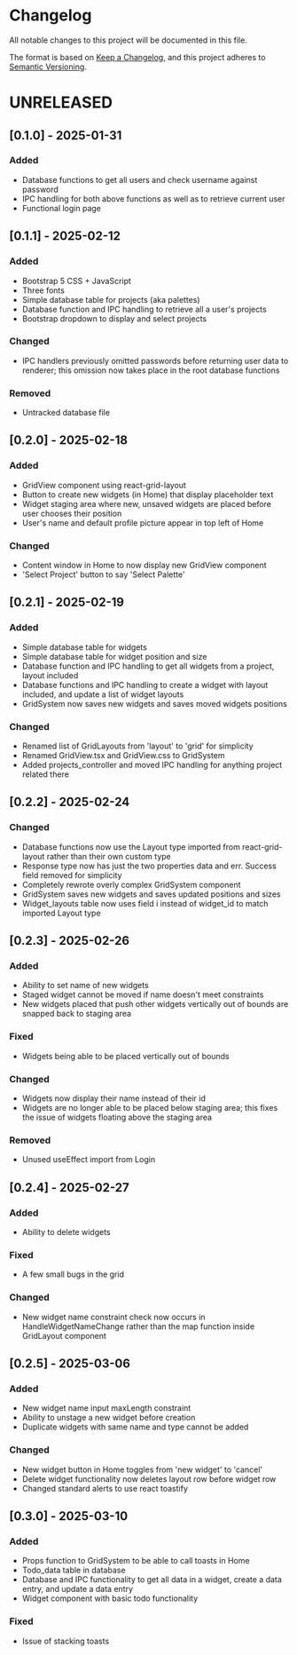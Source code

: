 # Changelog

All notable changes to this project will be documented in this file.

The format is based on [Keep a Changelog](https://keepachangelog.com/en/1.1.0/),
and this project adheres to [Semantic Versioning](https://semver.org/spec/v2.0.0.html).

# UNRELEASED

## [0.1.0] - 2025-01-31

### Added
- Database functions to get all users and check username against password
- IPC handling for both above functions as well as to retrieve current user
- Functional login page

## [0.1.1] - 2025-02-12

### Added
- Bootstrap 5 CSS + JavaScript
- Three fonts
- Simple database table for projects (aka palettes)
- Database function and IPC handling to retrieve all a user's projects
- Bootstrap dropdown to display and select projects

### Changed
- IPC handlers previously omitted passwords before returning user data to renderer;
this omission now takes place in the root database functions

### Removed
- Untracked database file

## [0.2.0] - 2025-02-18

### Added
- GridView component using react-grid-layout
- Button to create new widgets (in Home) that display placeholder text 
- Widget staging area where new, unsaved widgets are placed before user chooses their position
- User's name and default profile picture appear in top left of Home

### Changed
- Content window in Home to now display new GridView component
- 'Select Project' button to say 'Select Palette'

## [0.2.1] - 2025-02-19

### Added 
- Simple database table for widgets
- Simple database table for widget position and size
- Database function and IPC handling to get all widgets from a project, layout included
- Database functions and IPC handling to create a widget with layout included, and update a list of widget layouts
- GridSystem now saves new widgets and saves moved widgets positions

### Changed
- Renamed list of GridLayouts from 'layout' to 'grid' for simplicity
- Renamed GridView.tsx and GridView.css to GridSystem
- Added projects_controller and moved IPC handling for anything project related there

## [0.2.2] - 2025-02-24

### Changed
- Database functions now use the Layout type imported from react-grid-layout rather
than their own custom type
- Response type now has just the two properties data and err. Success field removed
for simplicity
- Completely rewrote overly complex GridSystem component
- GridSystem saves new widgets and saves updated positions and sizes
- Widget_layouts table now uses field i instead of widget_id to match imported
Layout type

## [0.2.3] - 2025-02-26

### Added
- Ability to set name of new widgets
- Staged widget cannot be moved if name doesn't meet constraints
- New widgets placed that push other widgets vertically out of bounds are snapped
back to staging area

### Fixed
- Widgets being able to be placed vertically out of bounds

### Changed
- Widgets now display their name instead of their id
- Widgets are no longer able to be placed below staging area; this fixes the 
issue of widgets floating above the staging area

### Removed
- Unused useEffect import from Login

## [0.2.4] - 2025-02-27

### Added
- Ability to delete widgets

### Fixed
- A few small bugs in the grid

### Changed
- New widget name constraint check now occurs in HandleWidgetNameChange rather
than the map function inside GridLayout component

## [0.2.5] - 2025-03-06

### Added
- New widget name input maxLength constraint
- Ability to unstage a new widget before creation
- Duplicate widgets with same name and type cannot be added

### Changed
- New widget button in Home toggles from 'new widget' to 'cancel'
- Delete widget functionality now deletes layout row before widget row
- Changed standard alerts to use react toastify

## [0.3.0] - 2025-03-10

### Added
- Props function to GridSystem to be able to call toasts in Home
- Todo_data table in database
- Database and IPC functionality to get all data in a widget, create a data entry,
and update a data entry
- Widget component with basic todo functionality

### Fixed
- Issue of stacking toasts
